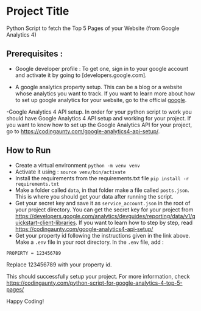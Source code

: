 
# Project Title

Python Script to fetch the Top 5 Pages of your Website (from Google Analytics 4)

## Prerequisites : 

- Google developer profile : To get one, sign in to your google account and activate it by going to [developers.google.com].

- A google analytics property setup. This can be a blog or a website whose analytics you want to track. If you want to learn more about how to set up google analytics for your website, go to the official [google](https://support.google.com/analytics/answer/9304153?hl=en).

-Google Analytics 4 API setup. In order for your python script to work you should have Google Analytics 4 API setup and working for your project. If you want to know how to set up the Google Analytics API for your project, go to https://codingaunty.com/google-analytics4-api-setup/.


## How to Run
- Create a virtual environment `python -m venv venv`
- Activate it using :
`source venv/bin/activate` 
- Install the requirements from the requirements.txt file
`pip install -r requirements.txt`
- Make a folder called `data`, in that folder make a file called `posts.json`. This is where you should get your data after running the script.
- Get your secret key and save it as `service_account.json` in the root of your project directory. You can get the secret key for your project from https://developers.google.com/analytics/devguides/reporting/data/v1/quickstart-client-libraries. If you want to learn how to step by step, read https://codingaunty.com/google-analytics4-api-setup/
- Get your property id following the instructions given in the link above. Make a `.env` file in your root directory. In the `.env` file, add : 
```
PROPERTY = 123456789 
```
Replace 123456789 with your property id. 

This should successfully setup your project. 
For more information, check https://codingaunty.com/python-script-for-google-analytics-4-top-5-pages/

Happy Coding!



